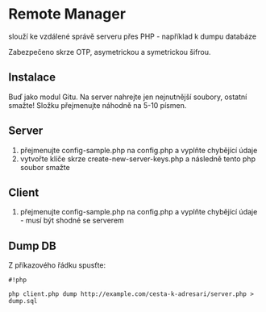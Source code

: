 # Remote Manager #

slouží ke vzdálené správě serveru přes PHP - například k dumpu databáze

Zabezpečeno skrze OTP, asymetrickou a symetrickou šifrou.

## Instalace ##

Buď jako modul Gitu.
Na server nahrejte jen nejnutnější soubory, ostatní smažte!
Složku přejmenujte náhodně na 5-10 písmen.

## Server ##

1. přejmenujte config-sample.php na config.php a vyplňte chybějící údaje
2. vytvořte klíče skrze create-new-server-keys.php a následně tento php soubor smažte


## Client ##

1. přejmenujte config-sample.php na config.php a vyplňte chybějící údaje - musí být shodné se serverem

## Dump DB ##

Z příkazového řádku spusťte:
```
#!php

php client.php dump http://example.com/cesta-k-adresari/server.php > dump.sql
```
